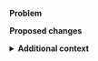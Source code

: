 **Problem** <!--Describe the problem and refer to the open issue id any with: #<issue number> -->



**Proposed changes** <!--A few words on how the problem was solved or shortcuts found-->



<details><summary><b>Additional context</b></summary> 
<!--Performance metrics and other relevant artefacts go here-->
    
    
    
</details>

